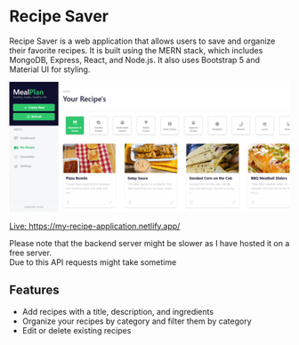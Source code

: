 # Recipe Saver

<p>Recipe Saver is a web application that allows users to save and organize their favorite recipes. It is built using the MERN stack, which includes MongoDB, Express, React, and Node.js. It also uses Bootstrap 5 and Material UI for styling.</p>

<img src="https://github.com/Abdullah-Anaz/Recipe-App/blob/main/recipe.png"/>

<a href="https://my-recipe-application.netlify.app/">Live: https://my-recipe-application.netlify.app/</a>
<p>Please note that the backend server might be slower as I have hosted it on a free server. <br>
Due to this API requests might take sometime</p>

<h2>Features</h2>
<ul>
  <li>Add recipes with a title, description, and ingredients</li>
  <li>Organize your recipes by category and filter them by category </li>
  <li>Edit or delete existing recipes</li>
</ul>

